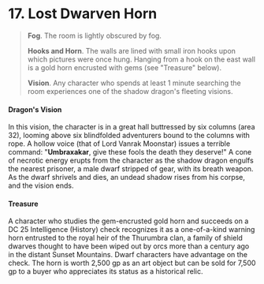 # 17. Lost Dwarven Horn

>**Fog**. The room is lightly obscured by fog.
>
>**Hooks and Horn**. The walls are lined with small iron hooks upon which pictures were once hung. Hanging from a hook on the east wall is a gold horn encrusted with gems (see "Treasure" below).
>
>**Vision**. Any character who spends at least 1 minute searching the room experiences one of the shadow dragon's fleeting visions.
>

#### Dragon's Vision

In this vision, the character is in a great hall buttressed by six columns (area 32), looming above six blindfolded adventurers bound to the columns with rope. A hollow voice (that of Lord Vanrak Moonstar) issues a terrible command: "**Umbraxakar**, give these fools the death they deserve!" A cone of necrotic energy erupts from the character as the shadow dragon engulfs the nearest prisoner, a male dwarf stripped of gear, with its breath weapon. As the dwarf shrivels and dies, an undead shadow rises from his corpse, and the vision ends.

#### Treasure

A character who studies the gem-encrusted gold horn and succeeds on a DC 25 Intelligence (History) check recognizes it as a one-of-a-kind warning horn entrusted to the royal heir of the Thurumbra clan, a family of shield dwarves thought to have been wiped out by orcs more than a century ago in the distant Sunset Mountains. Dwarf characters have advantage on the check. The horn is worth 2,500 gp as an art object but can be sold for 7,500 gp to a buyer who appreciates its status as a historical relic.
